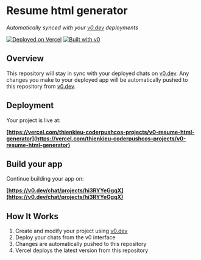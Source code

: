 # Resume html generator

*Automatically synced with your [v0.dev](https://v0.dev) deployments*

[![Deployed on Vercel](https://img.shields.io/badge/Deployed%20on-Vercel-black?style=for-the-badge&logo=vercel)](https://vercel.com/thienkieu-coderpushcos-projects/v0-resume-html-generator)
[![Built with v0](https://img.shields.io/badge/Built%20with-v0.dev-black?style=for-the-badge)](https://v0.dev/chat/projects/hi3RYYeGgqX)

## Overview

This repository will stay in sync with your deployed chats on [v0.dev](https://v0.dev).
Any changes you make to your deployed app will be automatically pushed to this repository from [v0.dev](https://v0.dev).

## Deployment

Your project is live at:

**[https://vercel.com/thienkieu-coderpushcos-projects/v0-resume-html-generator](https://vercel.com/thienkieu-coderpushcos-projects/v0-resume-html-generator)**

## Build your app

Continue building your app on:

**[https://v0.dev/chat/projects/hi3RYYeGgqX](https://v0.dev/chat/projects/hi3RYYeGgqX)**

## How It Works

1. Create and modify your project using [v0.dev](https://v0.dev)
2. Deploy your chats from the v0 interface
3. Changes are automatically pushed to this repository
4. Vercel deploys the latest version from this repository